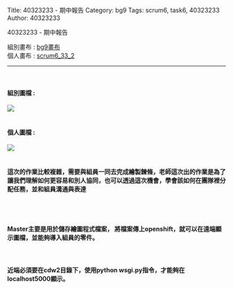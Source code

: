Title: 40323233 - 期中報告
Category: bg9
Tags: scrum6, task6, 40323233
Author: 40323233


40323233 - 期中報告

<!-- PELICAN_END_SUMMARY -->

組別畫布 : <a href="http://2016spring-40323250.rhcloud.com/bg9/task2_homework">bg9畫布</a> 
</br>
個人畫布 : <a href="http://2016spring-w2651363.rhcloud.com/bg9/scrum6_33_2">scrum6_33_2</a> 
<hr>
</br>
<h4>組別圖檔 :</h4> 
<img src="./../files/bg9/bg9_abcd.png">
</br>
</br>
<h4>個人圖檔 : </h4>
<img src="./../files/bg9/33_2.png">
</br>
</br>
<h4>這次的作業比較複雜，需要與組員一同去完成繪製鍊條，老師這次出的作業是為了讓我們理解如何更容易和別人協同，也可以透過這次機會，學會該如何在團隊裡分配任務，並和組員溝通與表達</h4>
</br>
</br>
<h4>Master主要是用於儲存繪圖程式檔案，
將檔案傳上openshift，就可以在遠端顯示圖檔，並能夠導入組員的零件。</h4>
</br>
<h4>近端必須要在cdw2目錄下，使用python wsgi.py指令，才能夠在localhost5000顯示。</h4>


